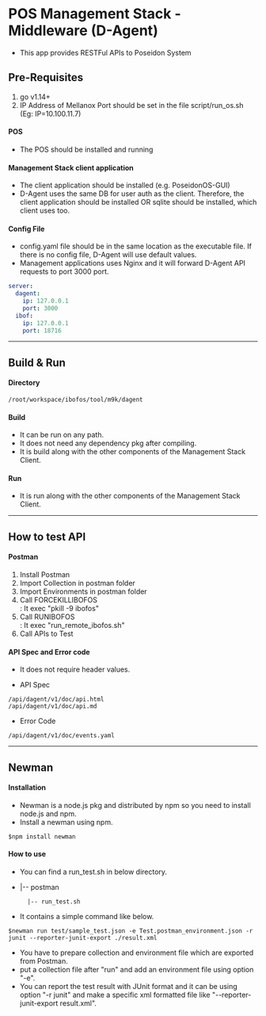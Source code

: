# POS Management Stack - Middleware (D-Agent)
*  This app provides RESTFul APIs to Poseidon System

## Pre-Requisites
1. go v1.14+
2. IP Address of Mellanox Port should be set in the file script/run_os.sh (Eg: IP=10.100.11.7)

#### POS
* The POS should be installed and running 

#### Management Stack client application
* The client application should be installed (e.g. PoseidonOS-GUI)
* D-Agent uses the same DB for user auth as the client. Therefore, the client application should be installed OR sqlite should be installed, which client uses too.
 

#### Config File
* config.yaml file should be in the same location as the executable file.
If there is no config file, D-Agent will use default values.
* Management applications uses Nginx and it will forward D-Agent API requests to port 3000 port.

```yaml
server:
  dagent:
    ip: 127.0.0.1
    port: 3000
  ibof:
    ip: 127.0.0.1
    port: 18716
```

***

## Build & Run
#### Directory
``` 
/root/workspace/ibofos/tool/m9k/dagent
```

#### Build
* It can be run on any path.
* It does not need any dependency pkg after compiling.
* It is build along with the other components of the Management Stack Client. 

#### Run
* It is run along with the other components of the Management Stack Client.

***

## How to test API
#### Postman
1. Install Postman
2. Import Collection in postman folder
3. Import Environments in postman folder
4. Call FORCEKILLIBOFOS  
    : It exec "pkill -9 ibofos"  
5. Call RUNIBOFOS   
    : It exec "run_remote_ibofos.sh"
6. Call APIs to Test

#### API Spec and Error code
* It does not require header values.

* API Spec  
```
/api/dagent/v1/doc/api.html
/api/dagent/v1/doc/api.md
```
* Error Code  
```
/api/dagent/v1/doc/events.yaml
```

***

## Newman

#### Installation

- Newman is a node.js pkg and distributed by npm so you need to install node.js and npm.
- Install a newman using npm.

```
$npm install newman
```

#### How to use

- You can find a run_test.sh in below directory.

- |-- postman

        |-- run_test.sh

- It contains a simple command like below.

```
$newman run test/sample_test.json -e Test.postman_environment.json -r junit --reporter-junit-export ./result.xml
```

- You have to prepare collection and environment file which are exported from Postman.
- put a collection file after "run" and add an environment file using option "-e".
- You can report the test result with JUnit format and it can be using option "-r junit" and make a specific xml formatted file like "--reporter-junit-export result.xml".
